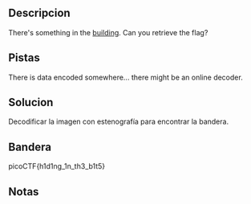 ## Descripcion
There's something in the [building](https://jupiter.challenges.picoctf.org/static/011955b303f293d60c8116e6a4c5c84f/buildings.png). Can you retrieve the flag?

## Pistas
There is data encoded somewhere... there might be an online decoder.

## Solucion
Decodificar la imagen con estenografía para encontrar la bandera.

## Bandera
picoCTF{h1d1ng_1n_th3_b1t5}

## Notas



